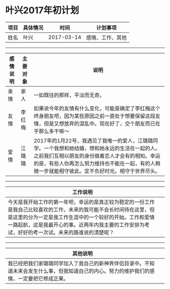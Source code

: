# 叶兴2017年初计划
|项目   |具体情况   |时间|计划事项|
| ------------ | ------------ |----------|----------|
|姓名   |叶兴   |2017-03-14|感情、工作、其他|
---
|感情说明|主要对象|说明|
|--------|----------|---------|
|亲情|家人|一如既往的那样，平淡而无奇。|
|友情|李红梅|如果说今年的友情有什么变化，可能是确定了李红梅这个终身朋友吧，因为某些原因之前一直处于想要保留这段友情，但是又想放弃的混乱中。现在好了，交个朋友而已在乎那么多干嘛～|
|爱情|江璐璐|2017年的1月22号，我遇见了我唯一的爱人，江璐璐同学。一个我想和她结婚，想和她永远的生活在一起的人。之前我们互相以朋友的身份做着恋人才会有的相知。幸运的是，有些人你再怎么努力维持也不能在一起，有的人稍微一步就能相守彼此。定不负好时光。相守于世界尽头。|
---
|工作说明||
|---------|----------|
|今天是我开始工作的第一年吧，幸运的是真正较为稳定的一份工作是我自己比较喜欢的工作，未来的我可能不会长时间待在这里，但是这里的分为一定是我工作生涯中的一个较好的开始。工作和爱情一路起航，这是我最开心的事。近两年内我主要的工作安排为考试，好好的考一次试。未来的路谁说的清楚呢？||
---
|其他说明||
|---------|----------|
|我已经把我们家璐璐同学加入了我自己的新神界伴侣目录中。不知道未来会发生什么事，但我知道自己的内心。努力的维护我们的感情，一定要把它修成正果。||

